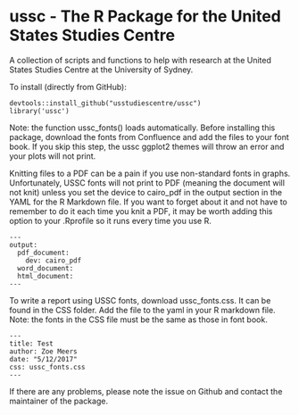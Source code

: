 # ussc - The R Package for the United States Studies Centre
A collection of scripts and functions to help with research at the
United States Studies Centre at the University of Sydney.

To install (directly from GitHub):
```{r}
devtools::install_github("usstudiescentre/ussc")
library('ussc')
```
Note: the function ussc_fonts() loads automatically. Before installing this package, download the fonts from Confluence and add the files to your font book. If you skip this step, the ussc ggplot2 themes will throw an error and your plots will not print.

Knitting files to a PDF can be a pain if you use non-standard fonts in graphs. Unfortunately, USSC fonts will not print to PDF (meaning the document will not knit) unless you set the device to cairo_pdf in the output section in the YAML for the R Markdown file. If you want to forget about it and not have to remember to do it each time you knit a PDF, it may be worth adding this option to your .Rprofile so it runs every time you use R. 
```
---
output:
  pdf_document:
    dev: cairo_pdf
  word_document: 
  html_document: 
---
```

To write a report using USSC fonts, download ussc_fonts.css. It can be found in the CSS folder. Add the file to the yaml in your R markdown file. Note: the fonts in the CSS file must be the same as those in font book. 
```
---
title: Test
author: Zoe Meers
date: "5/12/2017"
css: ussc_fonts.css
---
```

If there are any problems, please note the issue on Github and contact the maintainer of the package.

